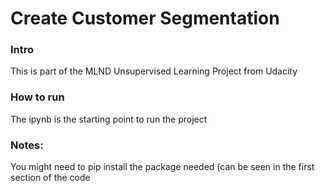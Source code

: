 # Create Customer Segmentation

### Intro
This is part of the MLND Unsupervised Learning Project from Udacity

### How to run
The ipynb is the starting point to run the project

### Notes:
You might need to pip install the package needed (can be seen in the first section of the code
